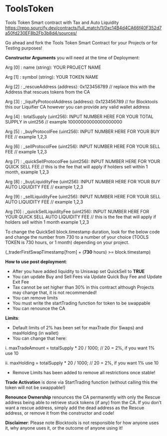 # ToolsToken
Tools Token Smart contract with Tax and Auto Liquidity
https://repo.sourcify.dev/contracts/full_match/1/0xc14B4d4CA66f40F352d7a50fd230EF8b2Fb3b8d4/sources/

Go ahead and fork the Tools Token Smart Contract for your Projects or for Testing purposes! 

**Constructor Arguments** you will need at the time of Deployment: 

Arg [0] : name (string): YOUR PROJECT NAME

Arg [1] : symbol (string): YOUR TOKEN NAME

Arg [2] : _rescueAddress (address): 0x123456789 // replace this with the Address that rescues tokens from the CA

Arg [3] : _liquifyProtocolAddress (address): 0x123456789 // for Blocktools this our Liquifier CA however you can provide any valid wallet address 

Arg [4] : totalSupply (uint256): INPUT NUMBER HERE FOR YOUR TOTAL SUPPLY in uint256 // example 10000000000000000000

Arg [5] : _buyProtocolFee (uint256): INPUT NUMBER HERE FOR YOUR BUY FEE // example 1,2,3

Arg [6] : _sellProtocolFee (uint256): INPUT NUMBER HERE FOR YOUR SELL FEE // example 1,2,3

Arg [7] : _quickSellProtocolFee (uint256): INPUT NUMBER HERE FOR YOUR QUICK SELL FEE // this is the fee that will apply if holders sell within 1 month, example 1,2,3

Arg [8] : _buyLiquidityFee (uint256): INPUT NUMBER HERE FOR YOUR BUY AUTO LIQUIDITY FEE // example 1,2,3 

Arg [9] : _sellLiquidityFee (uint256): INPUT NUMBER HERE FOR YOUR SELL AUTO LIQUIDITY FEE // example 1,2,3 

Arg [10] : _quickSellLiquidityFee (uint256): INPUT NUMBER HERE FOR YOUR QUICK SELL AUTO LIQUIDITY FEE // this is the fee that will apply if holders sell within 1 month example 1,2,3 


To change the QuickSell block.timestamp duration, look for the below code and change the number from 730 to a number of your choice (TOOLS TOKEN is 730 hours, or 1 month) depending on your project. 

(_traderFirstSwapTimestamp[from] + (**730** hours) >= block.timestamp)

**How to use post deployment**: 
- After you have added liquidity to Uniswap set QuickSell to **TRUE**
- You can update Buy and Sell Fees via Update Quick Buy Fee and Update Exit Fee
- Tax cannot be set higher than 30% in this contract although Projects may change that, it is not recommended!
- You can remove limits
- You must write the startTrading function for token to be swappable
- You can renounce the CA

**Limits**: 
- Default limits of 2% has been set for maxTrade (for Swaps) and maxHolding (in wallet)
- You can change that here:
  
i. maxTradeAmount = totalSupply * 20 / 1000; // 20 = 2%, if you want 1% use 10

ii. maxHolding = totalSupply * 20 / 1000; // 20 = 2%, if you want 1% use 10
  
- Remove Limits has been added to remove all restrictions once stable!

**Trade Activation** is done via StartTrading function (without calling this the token will not be swappable!)

**Renounce Ownership** renounces the CA permanently with only the Rescue address being able to retrieve stuck tokens (if any) from the CA.
If you don't want a rescue address, simply add the dead address as the Rescue address, or remove it  from the constructor and code!

**Disclaimer**: 
Please note Blocktools is not responsible for how anyone uses it, why anyone uses it, or the outcome of anyone using it! 
